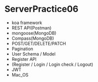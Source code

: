 # ServerPractice06
- koa framework
- REST API(Postman)
- mongoose(MongoDB)
- Compass(MongoDB)
- POST/GET/DELETE/PATCH
- Pagination
- User Schema / Model
- Register API
- (Register / Login / Login check / Logout)
- JWT
- Mac_OS
